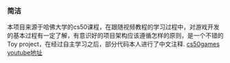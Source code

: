### 简洁
本项目来源于哈佛大学的cs50课程，在跟随视频教程的学习过程中，对游戏开发的基本过程有一定了解，有意识好的项目架构应该遵循怎样的原则，是一个不错的Toy project，在经过自主学习之后，部分代码本人进行了中文注释.
[cs50games youtube地址](https://www.youtube.com/watch?v=yuAxsEuxbIQ&list=PLhQjrBD2T382mHvZB-hSYWvoLzYQzT_Pb&index=1)